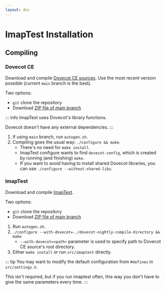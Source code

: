 ```yaml
---
layout: doc
---
```


# ImapTest Installation

## Compiling

### Dovecot CE

Download and compile [Dovecot CE sources](https://github.com/dovecot/core/). Use the most recent version possible (current `main` branch is the best).

Two options:
* `git` clone the repository
* Download [ZIP file of main branch](https://github.com/dovecot/core/archive/refs/heads/main.zip)

::: info
ImapTest uses Dovecot's library functions.

Dovecot doesn't have any external dependencies.
:::

1. If using `main` branch, run `autogen.sh`.
1. Compiling goes the usual way: `./configure && make`.
   * There's no need for `make install`.
   * ImapTest configure wants to find `dovecot-config`, which is created by running (and finishing) `make`.
   * If you want to avoid having to install shared Dovecot libraries, you can use `./configure --without-shared-libs`.

### ImapTest

Download and compile [ImapTest](https://github.com/dovecot/imaptest/).

Two options:
* `git` clone the repository
* Download [ZIP file of main branch](https://github.com/dovecot/imaptest/archive/refs/heads/main.zip)

1. Run `autogen.sh`.
1. `./configure --with-dovecot=../dovecot-nightly-compile-directory && make`
   * `--with-dovecot=<path>` parameter is used to specify path to Dovecot CE source's root directory.
1. Either `make install` or run `src/imaptest` directly.

::: tip
You may want to modify the default configuration from `#defines` in `src/settings.h`.

This isn't required, but if you run imaptest often, this way you don't have to give the same parameters every time.
:::
